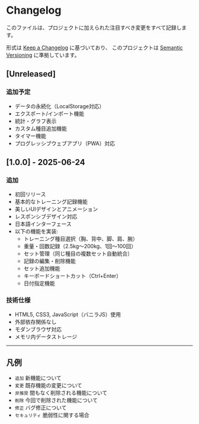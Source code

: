 # Changelog

このファイルは、プロジェクトに加えられた注目すべき変更をすべて記録します。

形式は [Keep a Changelog](https://keepachangelog.com/ja/1.0.0/) に基づいており、
このプロジェクトは [Semantic Versioning](https://semver.org/lang/ja/) に準拠しています。

## [Unreleased]

### 追加予定
- データの永続化（LocalStorage対応）
- エクスポート/インポート機能
- 統計・グラフ表示
- カスタム種目追加機能
- タイマー機能
- プログレッシブウェブアプリ（PWA）対応

## [1.0.0] - 2025-06-24

### 追加
- 初回リリース
- 基本的なトレーニング記録機能
- 美しいUIデザインとアニメーション
- レスポンシブデザイン対応
- 日本語インターフェース
- 以下の機能を実装:
  - トレーニング種目選択（胸、背中、脚、肩、腕）
  - 重量・回数記録（2.5kg〜200kg、1回〜100回）
  - セット管理（同じ種目の複数セット自動統合）
  - 記録の編集・削除機能
  - セット追加機能
  - キーボードショートカット（Ctrl+Enter）
  - 日付指定機能

### 技術仕様
- HTML5, CSS3, JavaScript（バニラJS）使用
- 外部依存関係なし
- モダンブラウザ対応
- メモリ内データストレージ

---

## 凡例

- `追加` 新機能について
- `変更` 既存機能の変更について  
- `非推奨` 間もなく削除される機能について
- `削除` 今回で削除された機能について
- `修正` バグ修正について
- `セキュリティ` 脆弱性に関する場合